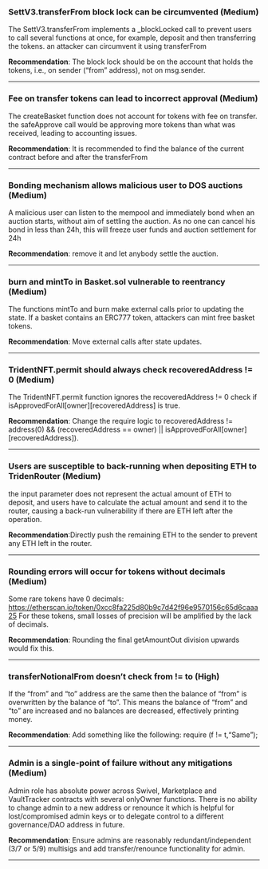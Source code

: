 ### SettV3.transferFrom block lock can be circumvented (Medium)

The SettV3.transferFrom implements a _blockLocked call to prevent users to call several functions at once, for example, deposit and then transferring the tokens.
an attacker can circumvent it using transferFrom

**Recommendation**: The block lock should be on the account that holds the tokens, i.e., on sender (“from” address), not on msg.sender.

---
### Fee on transfer tokens can lead to incorrect approval (Medium)

The createBasket function does not account for tokens with fee on transfer.
the safeApprove call would be approving more tokens than what was received, leading to accounting issues.  

**Recommendation**: It is recommended to find the balance of the current contract before and after the transferFrom

---
### Bonding mechanism allows malicious user to DOS auctions (Medium)

A malicious user can listen to the mempool and immediately bond when an
auction starts, without aim of settling the auction.
As no one can cancel his bond in less than 24h, this will freeze user funds and auction settlement for 24h

**Recommendation**: remove it and let anybody settle the auction.

---
### burn and mintTo in Basket.sol vulnerable to reentrancy (Medium)

The functions mintTo and burn make external calls prior to updating the
state. If a basket contains an ERC777 token, attackers can mint free basket
tokens.

**Recommendation**: Move external calls after state updates.

---
### TridentNFT.permit should always check recoveredAddress != 0 (Medium)

The TridentNFT.permit function ignores the recoveredAddress != 0
check if isApprovedForAll[owner][recoveredAddress] is true.

**Recommendation**: Change the require logic to recoveredAddress != address(0) && (recoveredAddress == owner) || isApprovedForAll[owner] [recoveredAddress]).

---
### Users are susceptible to back-running when depositing ETH to TridenRouter (Medium)

the input parameter does not represent the actual amount of ETH to deposit, and users have to calculate the actual amount and send it to the
router, causing a back-run vulnerability if there are ETH left after the operation.

**Recommendation**:Directly push the remaining ETH to the sender to prevent any ETH left in the router.

---
### Rounding errors will occur for tokens without decimals (Medium)

Some rare tokens have 0 decimals: https://etherscan.io/token/0xcc8fa225d80b9c7d42f96e9570156c65d6caaa25 For these tokens, small losses of precision will be 
amplified by the lack of decimals.

**Recommendation**: Rounding the final getAmountOut division upwards would fix this.

--- 
### transferNotionalFrom doesn’t check from != to (High)

If the “from” and “to” address are the same then the balance of “from” is overwritten by the balance of “to”. This
means the balance of “from” and “to” are increased and no balances are decreased, effectively printing money.

**Recommendation**: Add something like the following: require (f != t,“Same”);

---
### Admin is a single-point of failure without any mitigations (Medium)

Admin role has absolute power across Swivel, Marketplace and
VaultTracker contracts with several onlyOwner functions. There is no
ability to change admin to a new address or renounce it which is helpful for
lost/compromised admin keys or to delegate control to a different
governance/DAO address in future.

**Recommendation**: Ensure admins are reasonably redundant/independent (3/7 or 5/9) multisigs and add transfer/renounce functionality for admin.

---
